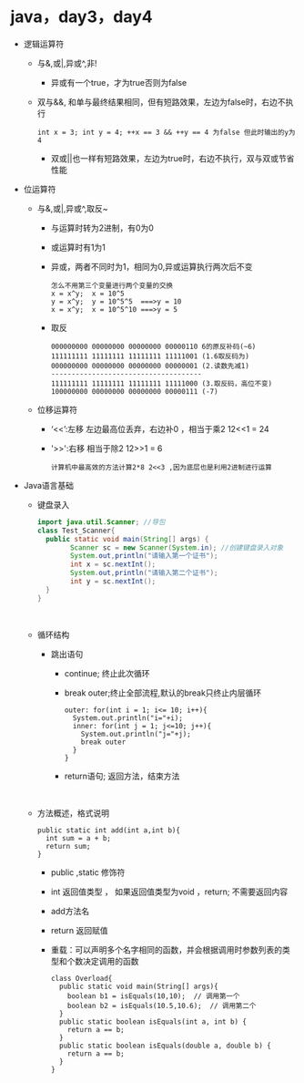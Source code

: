 # java，day3，day4	

- 逻辑运算符

  - 与&,或|,异或^,非!

    - 异或有一个true，才为true否则为false

  - 双与&&, 和单与最终结果相同，但有短路效果，左边为false时，右边不执行

    ```
    int x = 3; int y = 4; ++x == 3 && ++y == 4 为false 但此时输出的y为4
    ```

    - 双或||也一样有短路效果，左边为true时，右边不执行，双与双或节省性能

- 位运算符

  - 与&,或|,异或^,取反~

    - 与运算时转为2进制，有0为0

    - 或运算时有1为1

    - 异或，两者不同时为1，相同为0,异或运算执行两次后不变

      ```
      怎么不用第三个变量进行两个变量的交换
      x = x^y;  x = 10^5 
      y = x^y;  y = 10^5^5  ===>y = 10
      x = x^y;  x = 10^5^10 ===>y = 5
      ```

    - 取反

      ```
      000000000 00000000 00000000 00000110 6的原反补码(~6)
      111111111 11111111 11111111 11111001 (1.6取反码为)
      000000000 00000000 00000000 00000001 (2.读数先减1)
      -------------------------------------
      111111111 11111111 11111111 11111000 (3.取反码，高位不变)
      100000000 00000000 00000000 00000111 (-7)
      ```

  - 位移运算符

    - ‘<<’:左移  左边最高位丢弃，右边补0 ，相当于乘2 12<<1 = 24

    - '>>':右移 相当于除2  12>>1 = 6

      ```
      计算机中最高效的方法计算2*8 2<<3 ,因为底层也是利用2进制进行运算
      ```

- Java语言基础

  - 键盘录入

    ```java
    import java.util.Scanner; //导包
    class Test_Scanner{
      public static void main(String[] args) {
        	Scanner sc = new Scanner(System.in); //创建键盘录入对象
            System.out,println("请输入第一个证书");
            int x = sc.nextInt();
            System.out,println("请输入第二个证书");
            int y = sc.nextInt();
      }
    }
    ```

    ​

  - 循环结构

    - 跳出语句

      - continue; 终止此次循环

      - break outer;终止全部流程,默认的break只终止内层循环

        ```
        outer: for(int i = 1; i<= 10; i++){
          System.out.println("i="+i);
          inner: for(int j = 1; j<=10; j++){
            System.out.println("j="+j);
            break outer
          }
        }
        ```

      - return语句; 返回方法，结束方法

        ​

  - 方法概述，格式说明

    ```
    public static int add(int a,int b){
      int sum = a + b; 
      return sum;
    }
    ```

    - public ,static 修饰符

    - int 返回值类型 ， 如果返回值类型为void ，return; 不需要返回内容

    - add方法名

    - return 返回赋值

    - 重载：可以声明多个名字相同的函数，并会根据调用时参数列表的类型和个数决定调用的函数

      ```
      class Overload{
        public static void main(String[] args){
          boolean b1 = isEquals(10,10);  // 调用第一个
          boolean b2 = isEquals(10.5,10.6);  // 调用第二个
        }
        public static boolean isEquals(int a, int b) {
          return a == b;
        }
        public static boolean isEquals(double a, double b) {
          return a == b;
        }
      }
      ```

      ​